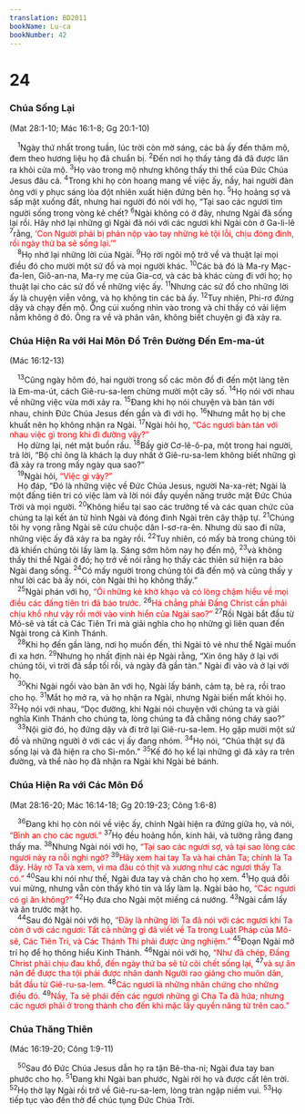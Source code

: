 ```yaml
---
translation: BD2011
bookName: Lu-ca 
bookNumber: 42
---
```


<div class="title"><h1>24</h1><h3>Chúa Sống Lại</h3><p>(Mat 28:1-10; Mác 16:1-8; Gg 20:1-10)</p></div>
<span class="verse lu_24_1"> <sup>1</sup>Ngày thứ nhất trong tuần, lúc trời còn mờ sáng, các bà ấy đến thăm mộ, đem theo hương liệu họ đã chuẩn bị. </span>
<span class="verse lu_24_2"><sup>2</sup>Đến nơi họ thấy tảng đá đã được lăn ra khỏi cửa mộ. </span>
<span class="verse lu_24_3"><sup>3</sup>Họ vào trong mộ nhưng không thấy thi thể của Ðức Chúa Jesus đâu cả. </span>
<span class="verse lu_24_4"><sup>4</sup>Trong khi họ còn hoang mang về việc ấy, nầy, hai người đàn ông với y phục sáng lòa đột nhiên xuất hiện đứng bên họ. </span>
<span class="verse lu_24_5"><sup>5</sup>Họ hoảng sợ và sấp mặt xuống đất, nhưng hai người đó nói với họ, “Tại sao các ngươi tìm người sống trong vòng kẻ chết? </span>
<span class="verse lu_24_6"><sup>6</sup>Ngài không có ở đây, nhưng Ngài đã sống lại rồi. Hãy nhớ lại những gì Ngài đã nói với các ngươi khi Ngài còn ở Ga-li-lê </span>
<span class="verse lu_24_7"><sup>7</sup>rằng, <font color="red">‘Con Người phải bị phản nộp vào tay những kẻ tội lỗi, chịu đóng đinh, rồi ngày thứ ba sẽ sống lại.’”</font><br/></span>
<span class="verse lu_24_8"> <sup>8</sup>Họ nhớ lại những lời của Ngài. </span>
<span class="verse lu_24_9"><sup>9</sup>Họ rời ngôi mộ trở về và thuật lại mọi điều đó cho mười một sứ đồ và mọi người khác. </span>
<span class="verse lu_24_10"><sup>10</sup>Các bà đó là Ma-ry Mạc-đa-len, Giô-an-na, Ma-ry mẹ của Gia-cơ, và các bà khác cùng đi với họ; họ thuật lại cho các sứ đồ về những việc ấy. </span>
<span class="verse lu_24_11"><sup>11</sup>Nhưng các sứ đồ cho những lời ấy là chuyện viễn vông, và họ không tin các bà ấy. </span>
<span class="verse lu_24_12"><sup>12</sup>Tuy nhiên, Phi-rơ đứng dậy và chạy đến mộ. Ông cúi xuống nhìn vào trong và chỉ thấy có vải liệm nằm không ở đó. Ông ra về và phân vân, không biết chuyện gì đã xảy ra. <br/></span>
<div class="title"><h3>Chúa Hiện Ra với Hai Môn Ðồ Trên Ðường Ðến Em-ma-út</h3><p>(Mác 16:12-13)</p></div>
<span class="verse lu_24_13"> <sup>13</sup>Cũng ngày hôm đó, hai người trong số các môn đồ đi đến một làng tên là Em-ma-út, cách Giê-ru-sa-lem chừng mười một cây số. </span>
<span class="verse lu_24_14"><sup>14</sup>Họ nói với nhau về những việc vừa mới xảy ra. </span>
<span class="verse lu_24_15"><sup>15</sup>Ðang khi họ nói chuyện và bàn tán với nhau, chính Ðức Chúa Jesus đến gần và đi với họ. </span>
<span class="verse lu_24_16"><sup>16</sup>Nhưng mắt họ bị che khuất nên họ không nhận ra Ngài. </span>
<span class="verse lu_24_17"><sup>17</sup>Ngài hỏi họ, <font color="red">“Các ngươi bàn tán với nhau việc gì trong khi đi đường vậy?”</font><br/> Họ dừng lại, nét mặt buồn rầu. </span>
<span class="verse lu_24_18"><sup>18</sup>Bấy giờ Cơ-lê-ô-pa, một trong hai người, trả lời, “Bộ chỉ ông là khách lạ duy nhất ở Giê-ru-sa-lem không biết những gì đã xảy ra trong mấy ngày qua sao?”<br/></span>
<span class="verse lu_24_19"> <sup>19</sup>Ngài hỏi, <font color="red">“Việc gì vậy?”</font><br/> Họ đáp, “Ðó là những việc về Ðức Chúa Jesus, người Na-xa-rét; Ngài là một đấng tiên tri có việc làm và lời nói đầy quyền năng trước mặt Ðức Chúa Trời và mọi người. </span>
<span class="verse lu_24_20"><sup>20</sup>Không hiểu tại sao các trưởng tế và các quan chức của chúng ta lại kết án tử hình Ngài và đóng đinh Ngài trên cây thập tự. </span>
<span class="verse lu_24_21"><sup>21</sup>Chúng tôi hy vọng rằng Ngài sẽ cứu chuộc dân I-sơ-ra-ên. Nhưng dù sao đi nữa, những việc ấy đã xảy ra ba ngày rồi. </span>
<span class="verse lu_24_22"><sup>22</sup>Tuy nhiên, có mấy bà trong chúng tôi đã khiến chúng tôi lấy làm lạ. Sáng sớm hôm nay họ đến mộ, </span>
<span class="verse lu_24_23"><sup>23</sup>và không thấy thi thể Ngài ở đó; họ trở về nói rằng họ thấy các thiên sứ hiện ra bảo Ngài đang sống. </span>
<span class="verse lu_24_24"><sup>24</sup>Có mấy người trong chúng tôi đã đến mộ và cũng thấy y như lời các bà ấy nói, còn Ngài thì họ không thấy.”<br/></span>
<span class="verse lu_24_25"> <sup>25</sup>Ngài phán với họ<font color="red">, “Ôi những kẻ khờ khạo và có lòng chậm hiểu về mọi điều các đấng tiên tri đã báo trước. </font></span>
<span class="verse lu_24_26"><sup>26</sup><font color="red">Há chẳng phải Ðấng Christ cần phải chịu khổ như vậy rồi mới vào vinh hiển của Ngài sao?”</font></span>
<span class="verse lu_24_27"><sup>27</sup>Rồi Ngài bắt đầu từ Mô-sê và tất cả Các Tiên Tri mà giải nghĩa cho họ những gì liên quan đến Ngài trong cả Kinh Thánh.<br/></span>
<span class="verse lu_24_28"> <sup>28</sup>Khi họ đến gần làng, nơi họ muốn đến, thì Ngài tỏ vẻ như thể Ngài muốn đi xa hơn. </span>
<span class="verse lu_24_29"><sup>29</sup>Nhưng họ nhất định nài ép Ngài rằng, “Xin ông hãy ở lại với chúng tôi, vì trời đã sắp tối rồi, và ngày đã gần tàn.” Ngài đi vào và ở lại với họ.<br/></span>
<span class="verse lu_24_30"> <sup>30</sup>Khi Ngài ngồi vào bàn ăn với họ, Ngài lấy bánh, cảm tạ, bẻ ra, rồi trao cho họ. </span>
<span class="verse lu_24_31"><sup>31</sup>Mắt họ mở ra, và họ nhận ra Ngài, nhưng Ngài biến mất khỏi họ. </span>
<span class="verse lu_24_32"><sup>32</sup>Họ nói với nhau, “Dọc đường, khi Ngài nói chuyện với chúng ta và giải nghĩa Kinh Thánh cho chúng ta, lòng chúng ta đã chẳng nóng cháy sao?”<br/></span>
<span class="verse lu_24_33"> <sup>33</sup>Nội giờ đó, họ đứng dậy và đi trở lại Giê-ru-sa-lem. Họ gặp mười một sứ đồ và những người ở với các vị ấy đang nhóm. </span>
<span class="verse lu_24_34"><sup>34</sup>Họ nói, “Chúa thật sự đã sống lại và đã hiện ra cho Si-môn.” </span>
<span class="verse lu_24_35"><sup>35</sup>Kế đó họ kể lại những gì đã xảy ra trên đường, và thể nào họ đã nhận ra Ngài khi Ngài bẻ bánh.<br/></span>
<div class="title"><h3>Chúa Hiện Ra với Các Môn Ðồ</h3><p>(Mat 28:16-20; Mác 16:14-18; Gg 20:19-23; Công 1:6-8)</p></div>
<span class="verse lu_24_36"> <sup>36</sup>Ðang khi họ còn nói về việc ấy, chính Ngài hiện ra đứng giữa họ, và nói, <font color="red">“Bình an cho các ngươi.”</font></span>
<span class="verse lu_24_37"><sup>37</sup>Họ đều hoảng hồn, kinh hãi, và tưởng rằng đang thấy ma. </span>
<span class="verse lu_24_38"><sup>38</sup>Nhưng Ngài nói với họ, <font color="red">“Tại sao các ngươi sợ, và tại sao lòng các ngươi nảy ra nỗi nghi ngờ? </font></span>
<span class="verse lu_24_39"><sup>39</sup><font color="red">Hãy xem hai tay Ta và hai chân Ta; chính là Ta đây. Hãy rờ Ta và xem, vì ma đâu có thịt và xương như các ngươi thấy Ta có.”</font></span>
<span class="verse lu_24_40"><sup>40</sup>Sau khi nói như thế, Ngài đưa tay và chân cho họ xem. </span>
<span class="verse lu_24_41"><sup>41</sup>Họ quá đỗi vui mừng, nhưng vẫn còn thấy khó tin và lấy làm lạ. Ngài bảo họ, <font color="red">“Các ngươi có gì ăn không?”</font></span>
<span class="verse lu_24_42"><sup>42</sup>Họ đưa cho Ngài một miếng cá nướng. </span>
<span class="verse lu_24_43"><sup>43</sup>Ngài cầm lấy và ăn trước mặt họ.<br/></span>
<span class="verse lu_24_44"> <sup>44</sup>Sau đó Ngài nói với họ, <font color="red">“Ðây là những lời Ta đã nói với các ngươi khi Ta còn ở với các ngươi: Tất cả những gì đã viết về Ta trong Luật Pháp của Mô-sê, Các Tiên Tri, và Các Thánh Thi phải được ứng nghiệm.”</font></span>
<span class="verse lu_24_45"><sup>45</sup>Ðoạn Ngài mở trí họ để họ thông hiểu Kinh Thánh. </span>
<span class="verse lu_24_46"><sup>46</sup>Ngài nói với họ, <font color="red">“Như đã chép, Ðấng Christ phải chịu đau khổ, đến ngày thứ ba sẽ từ cõi chết sống lại, </font></span>
<span class="verse lu_24_47"><sup>47</sup><font color="red">và sự ăn năn để được tha tội phải được nhân danh Người rao giảng cho muôn dân, bắt đầu từ Giê-ru-sa-lem. </font></span>
<span class="verse lu_24_48"><sup>48</sup><font color="red">Các ngươi là những nhân chứng cho những điều đó. </font></span>
<span class="verse lu_24_49"><sup>49</sup><font color="red">Nầy, Ta sẽ phái đến các ngươi những gì Cha Ta đã hứa; nhưng các ngươi phải ở trong thành cho đến khi mặc lấy quyền năng từ trên cao.”</font><br/></span>
<div class="title"><h3>Chúa Thăng Thiên</h3><p>(Mác 16:19-20; Công 1:9-11)</p></div>
<span class="verse lu_24_50"> <sup>50</sup>Sau đó Ðức Chúa Jesus dẫn họ ra tận Bê-tha-ni; Ngài đưa tay ban phước cho họ. </span>
<span class="verse lu_24_51"><sup>51</sup>Ðang khi Ngài ban phước, Ngài rời họ và được cất lên trời. </span>
<span class="verse lu_24_52"><sup>52</sup>Họ thờ lạy Ngài rồi trở về Giê-ru-sa-lem, lòng tràn ngập niềm vui. </span>
<span class="verse lu_24_53"><sup>53</sup>Họ tiếp tục vào đền thờ để chúc tụng Ðức Chúa Trời.<br/></span>
